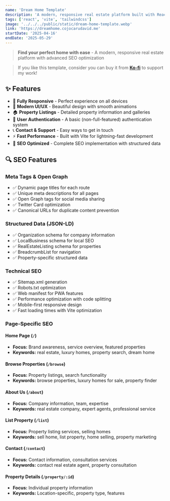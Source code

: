 ```yaml
---
name: 'Dream Home Template'
description: 'A modern, responsive real estate platform built with React, Vite, and Tailwind CSS. Find your dream home with intuitive search, detailed property listings, and seamless user experience.'
tags: ['react', 'vite', 'tailwindcss']
image: '../../../public/static/dream-home-template.webp'
link: 'https://dreamhome.cojocarudavid.me'
startDate: '2025-04-16'
endDate: '2025-05-29'
---
```

> **Find your perfect home with ease** - A modern, responsive real estate platform with advanced SEO optimization

> If you like this template, consider you can buy it from **[Ko-fi](https://ko-fi.com/c/11ea4e5155)** to support my work!

## ✨ Features

- 📱 **Fully Responsive** - Perfect experience on all devices  
- 🎨 **Modern UI/UX** - Beautiful design with smooth animations
- 🏠 **Property Listings** - Detailed property information and galleries
- 👥 **User Authentication** - A basic (non-full-featured) authentication system
- 📞 **Contact & Support** - Easy ways to get in touch
- ⚡ **Fast Performance** - Built with Vite for lightning-fast development
- 🚀 **SEO Optimized** - Complete SEO implementation with structured data

## 🔍 SEO Features

### Meta Tags & Open Graph
- ✅ Dynamic page titles for each route
- ✅ Unique meta descriptions for all pages  
- ✅ Open Graph tags for social media sharing
- ✅ Twitter Card optimization
- ✅ Canonical URLs for duplicate content prevention

### Structured Data (JSON-LD)
- ✅ Organization schema for company information
- ✅ LocalBusiness schema for local SEO
- ✅ RealEstateListing schema for properties
- ✅ BreadcrumbList for navigation
- ✅ Property-specific structured data

### Technical SEO
- ✅ Sitemap.xml generation
- ✅ Robots.txt optimization
- ✅ Web manifest for PWA features
- ✅ Performance optimization with code splitting
- ✅ Mobile-first responsive design
- ✅ Fast loading times with Vite optimization

### Page-Specific SEO

#### Home Page (`/`)
- **Focus:** Brand awareness, service overview, featured properties
- **Keywords:** real estate, luxury homes, property search, dream home

#### Browse Properties (`/browse`)  
- **Focus:** Property listings, search functionality
- **Keywords:** browse properties, luxury homes for sale, property finder

#### About Us (`/about`)
- **Focus:** Company information, team, expertise
- **Keywords:** real estate company, expert agents, professional service

#### List Property (`/list`)
- **Focus:** Property listing services, selling homes
- **Keywords:** sell home, list property, home selling, property marketing

#### Contact (`/contact`)
- **Focus:** Contact information, consultation services
- **Keywords:** contact real estate agent, property consultation

#### Property Details (`/property/:id`)
- **Focus:** Individual property information
- **Keywords:** Location-specific, property type, features
